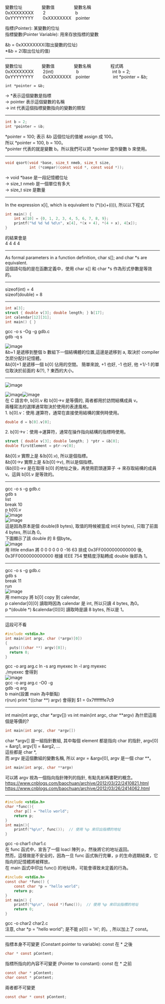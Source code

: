 變數位址&nbsp;&nbsp;&nbsp;&nbsp;&nbsp;&nbsp;&nbsp;&nbsp;&nbsp;&nbsp;&nbsp;&nbsp;&nbsp;&nbsp;&nbsp;&nbsp;變數值&nbsp;&nbsp;&nbsp;&nbsp;&nbsp;&nbsp;&nbsp;&nbsp;&nbsp;&nbsp;&nbsp;&nbsp;&nbsp;&nbsp;&nbsp;&nbsp;變數名稱  
0xXXXXXXXX&nbsp;&nbsp;&nbsp;&nbsp;&nbsp;&nbsp;&nbsp;&thinsp;2&nbsp;&nbsp;&nbsp;&nbsp;&nbsp;&nbsp;&nbsp;&nbsp;&nbsp;&nbsp;&nbsp;&nbsp;&nbsp;&nbsp;&nbsp;&nbsp;&nbsp;&nbsp;&nbsp;&nbsp;&nbsp;&nbsp;&nbsp;&nbsp;&thinsp;b   
0xYYYYYYYY&nbsp;&nbsp;&nbsp;&nbsp;&nbsp;&nbsp;&nbsp;&thinsp;0xXXXXXXXX&nbsp;&nbsp;&nbsp;&thinsp;pointer


  
  
指標(Pointer): 某變數的位址  
指標變數(Pointer Variable): 用來存放指標的變數  

&b = 0xXXXXXXXX(取出變數的位址)  
*&b = 2(取出位址的值)  
  
-------------------------------------------------------------  
  
變數位址&nbsp;&nbsp;&nbsp;&nbsp;&nbsp;&nbsp;&nbsp;&nbsp;&nbsp;&nbsp;&nbsp;&nbsp;&nbsp;&nbsp;&nbsp;&nbsp;變數值&nbsp;&nbsp;&nbsp;&nbsp;&nbsp;&nbsp;&nbsp;&nbsp;&nbsp;&nbsp;&nbsp;&nbsp;&nbsp;&nbsp;&nbsp;&nbsp;變數名稱&nbsp;&nbsp;&nbsp;&nbsp;&nbsp;&nbsp;&nbsp;&nbsp;&nbsp;&nbsp;&nbsp;&nbsp;&nbsp;&nbsp;&nbsp;&nbsp;程式碼  
0xXXXXXXXX&nbsp;&nbsp;&nbsp;&nbsp;&nbsp;&nbsp;&nbsp;&thinsp;2(int)&nbsp;&nbsp;&nbsp;&nbsp;&nbsp;&nbsp;&nbsp;&nbsp;&nbsp;&nbsp;&nbsp;&nbsp;&nbsp;&nbsp;&nbsp;&nbsp;&nbsp;&nbsp;&thinsp;b&nbsp;&nbsp;&nbsp;&nbsp;&nbsp;&nbsp;&nbsp;&nbsp;&nbsp;&nbsp;&nbsp;&nbsp;&nbsp;&nbsp;&nbsp;&nbsp;&nbsp;&nbsp;&nbsp;&nbsp;&nbsp;&nbsp;&nbsp;&nbsp;&nbsp;&nbsp;&nbsp;&thinsp;int b = 2;  
0xYYYYYYYY&nbsp;&nbsp;&nbsp;&nbsp;&nbsp;&nbsp;&nbsp;&thinsp;0xXXXXXXXX&nbsp;&nbsp;&nbsp;&thinsp;pointer&nbsp;&nbsp;&nbsp;&nbsp;&nbsp;&nbsp;&nbsp;&nbsp;&nbsp;&nbsp;&nbsp;&nbsp;&nbsp;&nbsp;&nbsp;&nbsp;&nbsp;&nbsp;&nbsp;int *pointer = &b;  
  
<pre><code>int *pointer = &b;</code></pre>  
-> *表示這個變數是指標  
-> pointer 表示這個變數的名稱  
-> int 代表這個指標變數指向的變數的類型  
  
-------------------------------------------------------------  
  
```c
int b = 2;  
int *pointer = &b;  
```  
*pointer = 100; 表示 &b 這個位址的值被 assign 成 100。  
所以 *pointer = 100, b = 100。  
*pointer 代表的就是變數 b。所以我們可以把 *pointer 當作變數 b 來使用。  
  
-------------------------------------------------------------  
  
```c
void qsort(void *base, size_t nmeb, size_t size,  
           int (*compar)(const void *, const void *));
```
-> void *base 是一段記憶體位址  
-> size_t nmeb 是一個單位有多大  
-> size_t size 是數量  

-------------------------------------------------------------  

In the expression x[i], which is equivalent to (*((x)+(i))), 所以以下程式  
```c
int main() {  
    int x[10] = {0, 1, 2, 3, 4, 5, 6, 7, 8, 9};  
    printf("%d %d %d %d\n", x[4], *(x + 4), *(4 + x), 4[x]);  
}
```
的結果會是  
4&nbsp;4&nbsp;4&nbsp;4  
  
-------------------------------------------------------------  
  
As formal parameters in a function definition, char s[]; and char *s are equivalent.  
這個語句指的是在函數定義中，使用 char s[] 和 char *s 作為形式參數是等效的。  
  
-------------------------------------------------------------  
  
sizeof(int) = 4  
sizeof(double) = 8
  
-------------------------------------------------------------  
  
```c
int a[3];  
struct { double v[3]; double length; } b[17];  
int calendar[12][31];  
int main() { }
```
gcc -o s -Og -g gdb.c  
gdb -q s  
  
![image](https://github.com/OuO333333/jserv-linux-kernel-internals-study/assets/37506309/ecd3fff1-b0d6-405b-bb77-655200250f67)  
&b+1 是遞移到整個 b 數組下一個結構體的位置,這邊是遞移到 a, 取決於 compiler 怎麽分配計記憶體。  
&b[0]+1 是遞移一個 b[0] 佔用的空間。
簡單來說, +1 也好, -1 也好, 他 +1/-1 的單位取決於前面的 &(?), ? 東西的大小。  
  
-------------------------------------------------------------  
  
![image](https://github.com/OuO333333/jserv-linux-kernel-internals-study/assets/37506309/43a7cca7-0e72-4fa2-ad9e-1af10641409d)  

![image](https://github.com/OuO333333/jserv-linux-kernel-internals-study/assets/37506309/74560aa8-2269-428a-aeed-6c252f1e59b4)![image](https://github.com/OuO333333/jserv-linux-kernel-internals-study/assets/37506309/1f005f2e-bf62-402c-839d-ae8d2d93e6b7)  
在 C 語言中, b[0].v 和 b[0]->v 是等價的, 兩者都用於訪問結構成員 v。  
兩種寫法的選擇通常取決於使用的表達風格。  
1\. b[0].v：使用.運算符，通常在直接使用結構的實例時使用。  
```c
double d = b[0].v[0];
```
2\. b[0]->v：使用->運算符，通常在操作指向結構的指標時使用。  
```c
struct { double v[3]; double length; } *ptr = &b[0];  
double firstElement = ptr->v[0];
```

 &b[0].v 實際上是 &(b[0].v), 所以是個指標。  
 &b[0]->v 實際上是 &(b[0]->v), 所以是個指標。  
 (&b[0])->v 是在取得 b[0] 的地址之後，再使用箭頭運算子 -> 來存取結構的成員 v。這與 b[0].v 是等效的。  
  
-------------------------------------------------------------  
  
gcc -o s -g gdb.c  
gdb s  
list  
break 10  
p b[0].v  
![image](https://github.com/OuO333333/jserv-linux-kernel-internals-study/assets/37506309/679a7202-34a6-4364-9d47-19635fd24f70)  
![image](https://github.com/OuO333333/jserv-linux-kernel-internals-study/assets/37506309/901b604f-46c7-41c5-8b7a-ea2f5f640260)  
這是因為原本是個 double(8 bytes), 取值的時候被當成 int(4 bytes), 只取了前面 4 bytes, 所以為 0。  
下圖顯示了該 double 的 8 個byte。  
![image](https://github.com/OuO333333/jserv-linux-kernel-internals-study/assets/37506309/3c35fa3b-5750-4616-9961-7ce2b4d084f2)  
用 little endian 將 0	0	0	0	0	0	-16	63 排成 0x3FF0000000000000 後, 0x3FF0000000000000 根據 IEEE 754 雙精度浮點轉成 double 後即為 1。  
  
-------------------------------------------------------------  
  
gcc -o s -g gdb.c  
gdb s  
break 11  
run  
![image](https://github.com/OuO333333/jserv-linux-kernel-internals-study/assets/37506309/4918e790-6192-456d-870d-e95ce34049e2)  
用 memcpy 將 b[0] copy 到 calendar,  
p calendar[0][0] 讀取時因為 calendar 是 int, 所以只讀 4 bytes, 為0。  
p *(double *) &calendar[0][0] 讀取時是讀 8 bytes, 所以是 1。
  
-------------------------------------------------------------  

這段可不看
```c
#include <stdio.h>
int main(int argc, char (*argv)[0])
{
  puts(((char **) argv)[0]);
  return 0;
}
```
gcc -o arg arg.c
ln -s arg myexec
ln -l arg myexec  
./myexec 會得到  
![image](https://github.com/OuO333333/jserv-linux-kernel-internals-study/assets/37506309/c2c61c09-d4a0-4727-abdf-ed4c74c2d634)  
gcc -o arg arg.c -O0 -g  
gdb -q arg  
b main(設置 main 為中斷點)  
r(run)
print *((char **) argv) 會得到
$1 = 0x7fffffffe7c9  
  
-------------------------------------------------------------  
  
int main(int argc, char *argv[]) vs int main(int argc, char **argv)
為什麽這兩個是等價的?
```c
int main(int argc, char *argv[])
```
char *argv[] 是一組指針數組, 其中每個 element 都是指向 char 的指針,
argv[0] = &arg1, argv[1] = &arg2, ...  
這些都是 char *,  
而 argv 是這個數組的變數名稱, 所以 argv = &argv[0], argv 是一個 char **。  
```c
int main(int argc, char **argv)
```
可以將 argv 視為一個指向指針陣列的指針, 有點先射再畫靶的概念。  
https://www.cnblogs.com/baochuan/archive/2012/03/22/2410821.html  
https://www.cnblogs.com/baochuan/archive/2012/03/26/2414062.html  

  
-------------------------------------------------------------  
  
```c
#include <stdio.h>
char *func(){
    char p[] = "hello world";
    return p;
}
int main(){
    printf("%p\n", func());  // 使用 %p 來印出指標的地址
}
```
gcc -o char1 char1.c  
在 func 函式中，宣告了一個 loacl 陣列 p，然後將它的地址返回。  
然而，這樣做是不安全的，因為一旦 func 函式執行完畢，p 的生命週期結束，它指向的記憶體將被釋放。  
在 main 函式中印出 func() 的地址時，可能會導致未定義的行為。  
```c
#include <stdio.h>
const char *func() {
    const char *p = "hello world";
    return p;
}
int main() {
    printf("%p\n", (void *)func());  // 使用 %p 來印出指標的地址
    return 0;
}
```
gcc -o char2 char2.c  
注意, char *p = "hello world"; 是不能 p[0] = 'H'; 的。, 所以加上了 const。 
  
-------------------------------------------------------------  

指標本身不可變更 (Constant pointer to variable): const 在 * 之後  
```c
char * const pContent;
```
指標所指向的內容不可變更 (Pointer to constant): const 在 * 之前  
```c
const char * pContent;
char const * pContent;
```
兩者都不可變更  
```c
const char * const pContent;
```
